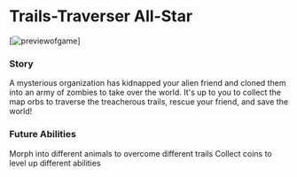 # Trails-Traverser All-Star

[![previewofgame](images/trailtraversearPREVIEW.gif)]

### Story
A mysterious organization has kidnapped your alien friend and cloned them into an army of zombies to take over the world. It's up to you to collect the map orbs to traverse the treacherous trails, rescue your friend, and save the world!

### Future Abilities
Morph into different animals to overcome different trails
Collect coins to level up different abilities
